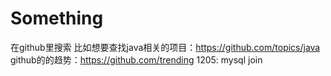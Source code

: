 # Something
  在github里搜索 比如想要查找java相关的项目：https://github.com/topics/java
  github的的趋势：https://github.com/trending
  1205: mysql join 
